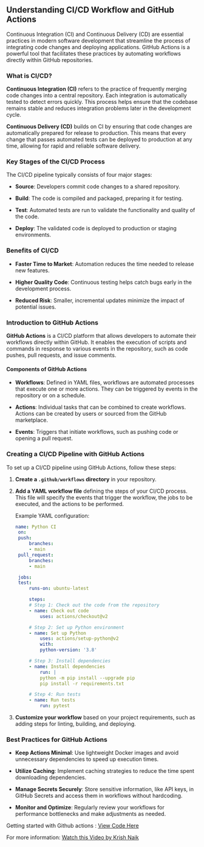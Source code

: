 ## Understanding CI/CD Workflow and GitHub Actions

Continuous Integration (CI) and Continuous Delivery (CD) are essential practices in modern software development that streamline the process of integrating code changes and deploying applications. GitHub Actions is a powerful tool that facilitates these practices by automating workflows directly within GitHub repositories.

### What is CI/CD?

**Continuous Integration (CI)** refers to the practice of frequently merging code changes into a central repository. Each integration is automatically tested to detect errors quickly. This process helps ensure that the codebase remains stable and reduces integration problems later in the development cycle.

**Continuous Delivery (CD)** builds on CI by ensuring that code changes are automatically prepared for release to production. This means that every change that passes automated tests can be deployed to production at any time, allowing for rapid and reliable software delivery.

### Key Stages of the CI/CD Process

The CI/CD pipeline typically consists of four major stages:

- **Source**: Developers commit code changes to a shared repository.
  
- **Build**: The code is compiled and packaged, preparing it for testing.
  
- **Test**: Automated tests are run to validate the functionality and quality of the code.
  
- **Deploy**: The validated code is deployed to production or staging environments.

### Benefits of CI/CD

- **Faster Time to Market**: Automation reduces the time needed to release new features.
  
- **Higher Quality Code**: Continuous testing helps catch bugs early in the development process.
  
- **Reduced Risk**: Smaller, incremental updates minimize the impact of potential issues.

### Introduction to GitHub Actions

**GitHub Actions** is a CI/CD platform that allows developers to automate their workflows directly within GitHub. It enables the execution of scripts and commands in response to various events in the repository, such as code pushes, pull requests, and issue comments.

#### Components of GitHub Actions

- **Workflows**: Defined in YAML files, workflows are automated processes that execute one or more actions. They can be triggered by events in the repository or on a schedule.

- **Actions**: Individual tasks that can be combined to create workflows. Actions can be created by users or sourced from the GitHub marketplace.

- **Events**: Triggers that initiate workflows, such as pushing code or opening a pull request.

### Creating a CI/CD Pipeline with GitHub Actions

To set up a CI/CD pipeline using GitHub Actions, follow these steps:

1. **Create a `.github/workflows` directory** in your repository.

2. **Add a YAML workflow file** defining the steps of your CI/CD process. This file will specify the events that trigger the workflow, the jobs to be executed, and the actions to be performed.

   Example YAML configuration:
   ```yaml
   name: Python CI
    on:
    push:
        branches:
        - main
    pull_request:
        branches:
        - main

    jobs:
    test:
        runs-on: ubuntu-latest

        steps:
        # Step 1: Check out the code from the repository
        - name: Check out code
            uses: actions/checkout@v2

        # Step 2: Set up Python environment
        - name: Set up Python
            uses: actions/setup-python@v2
            with:
            python-version: '3.8'

        # Step 3: Install dependencies
        - name: Install dependencies
            run: |
            python -m pip install --upgrade pip
            pip install -r requirements.txt

        # Step 4: Run tests
        - name: Run tests
            run: pytest
   ```

3. **Customize your workflow** based on your project requirements, such as adding steps for linting, building, and deploying.

### Best Practices for GitHub Actions

- **Keep Actions Minimal**: Use lightweight Docker images and avoid unnecessary dependencies to speed up execution times.

- **Utilize Caching**: Implement caching strategies to reduce the time spent downloading dependencies.

- **Manage Secrets Securely**: Store sensitive information, like API keys, in GitHub Secrets and access them in workflows without hardcoding.

- **Monitor and Optimize**: Regularly review your workflows for performance bottlenecks and make adjustments as needed.


Getting started with Github actions : [View Code Here](https://github.com/SaiKumarSeela/Explore-Githubactions)

For more information: [Watch this Video by Krish Naik](https://www.youtube.com/watch?v=ciqWMIf7Pz0&t=88s)
